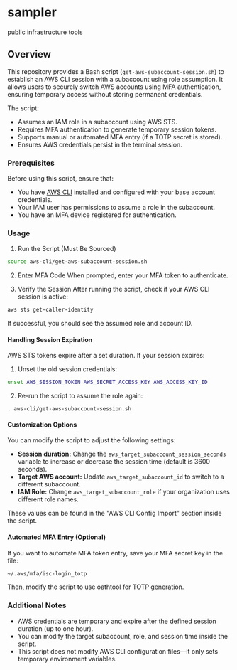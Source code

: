# sampler
public infrastructure tools


## Overview

This repository provides a Bash script 
(`get-aws-subaccount-session.sh`) to establish 
an AWS CLI session with a subaccount using 
role assumption. It allows users to securely 
switch AWS accounts using MFA authentication, 
ensuring temporary access without storing 
permanent credentials.

The script:
* Assumes an IAM role in a subaccount using 
AWS STS.
* Requires MFA authentication to generate 
temporary session tokens.
* Supports manual or automated MFA entry 
(if a TOTP secret is stored).
* Ensures AWS credentials persist in the 
terminal session.

### Prerequisites

Before using this script, ensure that:
* You have [AWS CLI](https://docs.aws.amazon.com/cli/latest/userguide/getting-started-install.html)
installed and configured with your base account
credentials.
* Your IAM user has permissions to assume 
a role in the subaccount.
* You have an MFA device registered for 
authentication.

### Usage
1. Run the Script (Must Be Sourced)
```bash
source aws-cli/get-aws-subaccount-session.sh
```
2. Enter MFA Code
When prompted, enter your MFA token to 
authenticate.

3. Verify the Session
After running the script, check if your AWS 
CLI session is active:
```bash
aws sts get-caller-identity
```
If successful, you should see the assumed
role and account ID.

#### Handling Session Expiration

AWS STS tokens expire after a set duration. 
If your session expires:
1. Unset the old session credentials:
```bash
unset AWS_SESSION_TOKEN AWS_SECRET_ACCESS_KEY AWS_ACCESS_KEY_ID
```
2. Re-run the script to assume the role again:
```
. aws-cli/get-aws-subaccount-session.sh
```
#### Customization Options

You can modify the script to adjust the 
following settings:

* **Session duration:** Change the `aws_target_subaccount_session_seconds` variable 
to increase or decrease the session time 
(default is 3600 seconds).
* **Target AWS account:** Update 
`aws_target_subaccount_id` to switch to a 
different subaccount.
* **IAM Role:** Change `aws_target_subaccount_role` 
if your organization uses different role names.

These values can be found in the "AWS CLI Config Import" section inside the script.

#### Automated MFA Entry (Optional)

If you want to automate MFA token entry, save 
your MFA secret key in the file:
```bash
~/.aws/mfa/isc-login_totp
```
Then, modify the script to use oathtool for 
TOTP generation.

### Additional Notes
* AWS credentials are temporary and expire 
after the defined session duration (up to one hour).
* You can modify the target subaccount, role,
and session time inside the script.
* This script does not modify AWS CLI 
configuration files—it only sets temporary 
environment variables.
